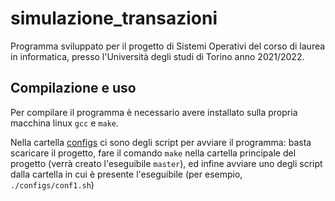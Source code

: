 # simulazione_transazioni
Programma sviluppato per il progetto di Sistemi Operativi del corso di laurea in informatica, presso l'Università 
degli studi di Torino anno 2021/2022.
## Compilazione e uso
Per compilare il programma è necessario avere installato sulla propria macchina linux `gcc` e `make`.

Nella cartella [configs](/configs) ci sono degli script per avviare il programma: basta scaricare il progetto, 
fare il comando `make` nella cartella principale del progetto (verrà creato l'eseguibile `master`), ed infine avviare 
uno degli script dalla cartella in cui è presente l'eseguibile (per esempio, `./configs/conf1.sh`)